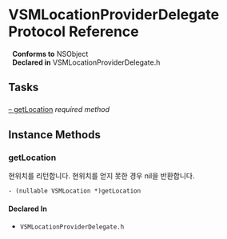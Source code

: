 # VSMLocationProviderDelegate Protocol Reference

&nbsp;&nbsp;**Conforms to** NSObject  
&nbsp;&nbsp;**Declared in** VSMLocationProviderDelegate.h  

## Tasks

### 

[&ndash;&nbsp;getLocation](#//api/name/getLocation)  *required method*

<a title="Instance Methods" name="instance_methods"></a>
## Instance Methods

<a name="//api/name/getLocation" title="getLocation"></a>
### getLocation

현위치를 리턴합니다. 현위치를 얻지 못한 경우 nil을 반환합니다.

`- (nullable VSMLocation *)getLocation`

#### Declared In
* `VSMLocationProviderDelegate.h`

